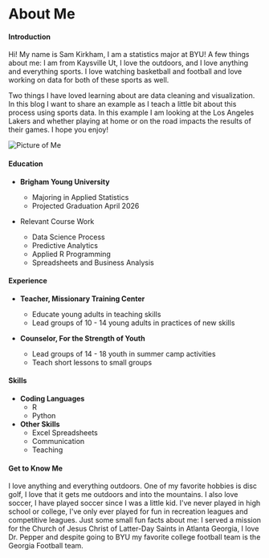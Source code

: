 # About Me
#### Introduction
Hi! My name is Sam Kirkham, I am a statistics major at BYU! A few things about me: I am from Kaysville Ut, I love the outdoors, and I love anything and everything sports. I love watching basketball and football and love working on data for both of these sports as well.

Two things I have loved learning about are data cleaning and visualization. In this blog I want to share an example as I teach a little bit about this process using sports data. In this example I am looking at the Los Angeles Lakers and whether playing at home or on the road impacts the results of their games. I hope you enjoy!

![Picture of Me](IMG_3403.jpeg)

#### Education
- **Brigham Young University**
    - Majoring in Applied Statistics
    - Projected Graduation April 2026

- Relevant Course Work
    - Data Science Process
    - Predictive Analytics
    - Applied R Programming
    - Spreadsheets and Business Analysis

#### Experience
- **Teacher, Missionary Training Center**
    - Educate young adults in teaching skills
    - Lead groups of 10 - 14 young adults in practices of new skills

- **Counselor, For the Strength of Youth**
    - Lead groups of 14 - 18 youth in summer camp activities
    - Teach short lessons to small groups

#### Skills
- **Coding Languages**
    -  R
    - Python
- **Other Skills**
    - Excel Spreadsheets
    - Communication
    - Teaching

#### Get to Know Me
I love anything and everything outdoors. One of my favorite hobbies is disc golf, I love that it gets me outdoors and into the mountains. I also love soccer, I have played soccer since I was a little kid. I've never played in high school or college, I've only ever played for fun in recreation leagues and competitive leagues. 
Just some small fun facts about me: I served a mission for the Church of Jesus Christ of Latter-Day Saints in Atlanta Georgia, I love Dr. Pepper and despite going to BYU my favorite college football team is the Georgia Football team.